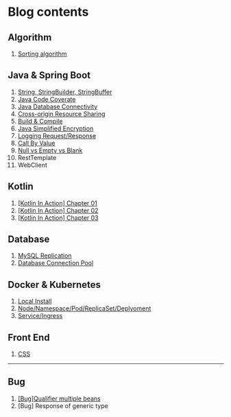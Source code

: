 # Blog contents

## **Algorithm**

1. [Sorting algorithm](https://velog.io/@sixhustle/sorting-algorithm)

## **Java & Spring Boot**

1. [String, StringBuilder, StringBuffer](https://velog.io/@sixhustle/stringstringbuilderstringbuffer)
2. [Java Code Coverate](https://velog.io/@sixhustle/jacoco)
3. [Java Database Connectivity](https://velog.io/@sixhustle/jdbc)
4. [Cross-origin Resource Sharing](https://velog.io/@sixhustle/cors)
5. [Build & Compile](https://velog.io/@sixhustle/build-vs-compile)
6. [Java Simplified Encryption](https://velog.io/@sixhustle/Jasypt)
7. [Logging Request/Response](https://velog.io/@sixhustle/log)
8. [Call By Value](https://velog.io/@sixhustle/callbyvalue)
9. [Null vs Empty vs Blank](https://velog.io/@sixhustle/null-empty-blank)
10. RestTemplate
11. WebClient

## **Kotlin**

1. [[Kotlin In Action] Chapter 01](https://velog.io/@sixhustle/Kotlin-In-Action-1)
2. [[Kotlin In Action] Chapter 02](https://velog.io/@sixhustle/Kotlin-In-Action-2)
3. [[Kotlin In Action] Chapter 03](https://velog.io/@sixhustle/Kotlin-In-Action-3)

## **Database**

1. [MySQL Replication](https://velog.io/@sixhustle/mysql-replication)
2. [Database Connection Pool](https://velog.io/@sixhustle/connection-pool)

## **Docker & Kubernetes**

1. [Local Install](https://velog.io/@sixhustle/k8s-started-1)
2. [Node/Namespace/Pod/ReplicaSet/Deplyoment](https://velog.io/@sixhustle/k8s-started-2)
3. [Service/Ingress](https://velog.io/@sixhustle/k8s-started-3)

## **Front End**

1. [CSS](https://velog.io/@sixhustle/CSS)

---

## **Bug**
1. [[Bug]Qualifier multiple beans](https://velog.io/@sixhustle/qualifier-multiple-beans)
2. [Bug] Response of generic type

